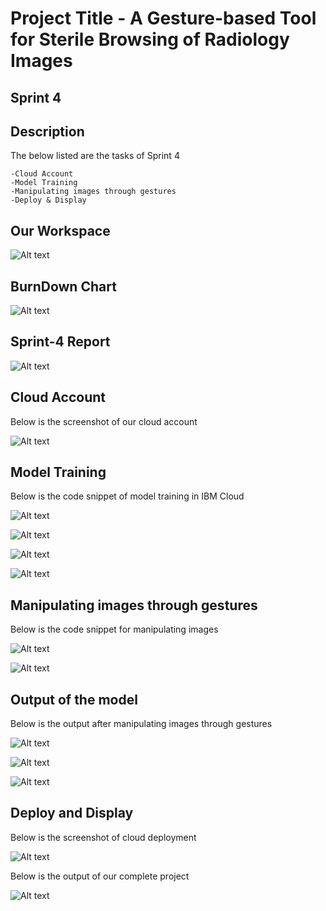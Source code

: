 

# Project Title - A Gesture-based Tool for Sterile Browsing of Radiology Images

## Sprint 4

## Description
The below listed are the tasks of Sprint 4


    -Cloud Account
    -Model Training
    -Manipulating images through gestures
    -Deploy & Display
    


## Our Workspace
![Alt text](Images/Jira%20workspace.jpeg)


## BurnDown Chart
![Alt text](Images/burndown%20chart.jpeg)

## Sprint-4 Report
![Alt text](Images/report.jpeg)

## Cloud Account

Below is the screenshot of our cloud account

![Alt text](Images/Cloud%20Account.jpeg)







## Model Training

Below is the code snippet of model training in IBM Cloud

![Alt text](Images/model%20training.jpeg)

![Alt text](Images/testing%20model.jpeg)

![Alt text](Images/IBM.jpeg)


![Alt text](Images/IBM%202.jpeg)

## Manipulating images through gestures

Below is the code snippet for manipulating images

![Alt text](Images/manipulating%20images%20(1).jpeg)


![Alt text](Images/manipulating%20images%20(2).jpeg)


## Output of the model 

Below is the output after manipulating images through gestures

![Alt text](Images/output%20(1).jpeg)

![Alt text](Images/output%20(2).jpeg)


![Alt text](Images/output%20(4).jpeg)
 
 
## Deploy and Display

Below is the screenshot of cloud deployment 

![Alt text](Images/cloud%20deploy.jpeg)

Below is the output of our complete project  

![Alt text](Images/output%20(3).jpeg) 




